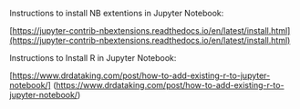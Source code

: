 
Instructions to install NB extentions in Jupyter Notebook:   

[https://jupyter-contrib-nbextensions.readthedocs.io/en/latest/install.html](https://jupyter-contrib-nbextensions.readthedocs.io/en/latest/install.html)   

Instructions to Install R in Jupyter Notebook:   

[https://www.drdataking.com/post/how-to-add-existing-r-to-jupyter-notebook/] (https://www.drdataking.com/post/how-to-add-existing-r-to-jupyter-notebook/)
